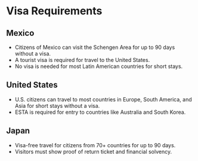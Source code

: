 # Visa Requirements

## Mexico
- Citizens of Mexico can visit the Schengen Area for up to 90 days without a visa.
- A tourist visa is required for travel to the United States.
- No visa is needed for most Latin American countries for short stays.

## United States
- U.S. citizens can travel to most countries in Europe, South America, and Asia for short stays without a visa.
- ESTA is required for entry to countries like Australia and South Korea.

## Japan
- Visa-free travel for citizens from 70+ countries for up to 90 days.
- Visitors must show proof of return ticket and financial solvency.
